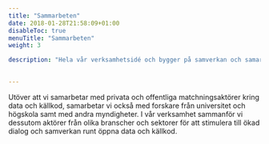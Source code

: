 ```yaml
---
title: "Sammarbeten"
date: 2018-01-28T21:58:09+01:00
disableToc: true
menuTitle: "Sammarbeten"
weight: 3

description: "Hela vår verksamhetsidé och bygger på samverkan och samarbete, och det är också en förutsättning för att verksamheten ska fungera "

             
---      
```

 Utöver att vi samarbetar med privata och offentliga matchningsaktörer kring data och källkod, samarbetar vi också med 
 forskare från universitet och högskola samt med andra myndigheter. 
 I vår verksamhet sammanför vi dessutom aktörer från olika branscher och sektorer för att stimulera till ökad dialog och samverkan runt öppna data och källkod.
